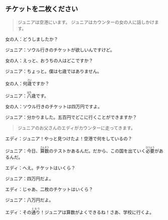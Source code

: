 ## チケットを二枚ください

> ジュニアは空港にいます。
> ジュニアはカウンターの女の人に話しかけます。

女の人：どうしましたか？

ジュニア：ソウル行きのチケットが欲しいんですけど。

女の人：えっと、おうちの人はどこですか？

ジュニア：ちょっと。僕は七歳ではありません。

女の人：何<ruby>歳<rt>さい</rt></ruby>ですか？

ジュニア：<ruby>八<rt>はち</rt></ruby>歳です。

女の人：ソウル行きのチケットは四万円ですよ。

ジュニア：分かりました。五百円でどこに行くことができますか？

> ジュニアのお父さんのエディがカウンターに走ってきます。

エディ：ジュニア！やっと見つけたよ！空港で何をしているの？

ジュニア：今日、<ruby>算数<rt>さんすう</rt></ruby>のテストかあるんだ。だから、この国を出ていく<ruby>必要<rt>ひつよう</rt></ruby>があるんだ。

エディ：へえ。チケットはいくら？

ジュニア：四万円だよ。

エディ：じゃあ、二枚のチケットはいくら？

ジュニア：八万円だよ。

エディ：その<ruby>通り<rt>とおり</rt></ruby>！ジュニアは算数がよくできるね！さあ、学校に行くよ。
